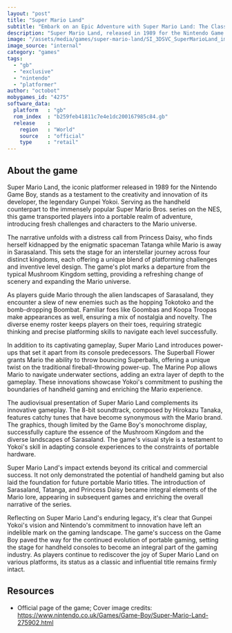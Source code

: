 ```yaml
---
layout: "post"
title: "Super Mario Land"
subtitle: "Embark on an Epic Adventure with Super Mario Land: The Classic Game Boy Quest for Princess Daisy!"
description: "Super Mario Land, released in 1989 for the Nintendo Game Boy, is a groundbreaking platformer that follows Mario on a quest to rescue Princess Daisy from the clutches of the mysterious spaceman Tatanga. Developed by Nintendo's legendary creator Gunpei Yokoi, the game introduces new worlds, enemies, and power-ups, delivering a portable gaming experience that captivated players worldwide and left an indelible mark on the Mario franchise."
image: "/assets/media/games/super-mario-land/SI_3DSVC_SuperMarioLand_image1600w.jpg"
image_source: "internal"
category: "games"
tags:
  - "gb"
  - "exclusive"
  - "nintendo"
  - "platformer"
author: "octobot"
mobygames_id: "4275"
software_data:
  platform   : "gb"
  rom_index  : "b259feb41811c7e4e1dc200167985c84.gb"
  release    :
    region   : "World"
    source   : "official"
    type     : "retail"
---
```


## About the game

Super Mario Land, the iconic platformer released in 1989 for the Nintendo Game Boy, stands as a testament to the creativity and innovation of its developer, the legendary Gunpei Yokoi. Serving as the handheld counterpart to the immensely popular Super Mario Bros. series on the NES, this game transported players into a portable realm of adventure, introducing fresh challenges and characters to the Mario universe.

The narrative unfolds with a distress call from Princess Daisy, who finds herself kidnapped by the enigmatic spaceman Tatanga while Mario is away in Sarasaland. This sets the stage for an interstellar journey across four distinct kingdoms, each offering a unique blend of platforming challenges and inventive level design. The game's plot marks a departure from the typical Mushroom Kingdom setting, providing a refreshing change of scenery and expanding the Mario universe.

As players guide Mario through the alien landscapes of Sarasaland, they encounter a slew of new enemies such as the hopping Tokotoko and the bomb-dropping Boombat. Familiar foes like Goombas and Koopa Troopas make appearances as well, ensuring a mix of nostalgia and novelty. The diverse enemy roster keeps players on their toes, requiring strategic thinking and precise platforming skills to navigate each level successfully.

In addition to its captivating gameplay, Super Mario Land introduces power-ups that set it apart from its console predecessors. The Superball Flower grants Mario the ability to throw bouncing Superballs, offering a unique twist on the traditional fireball-throwing power-up. The Marine Pop allows Mario to navigate underwater sections, adding an extra layer of depth to the gameplay. These innovations showcase Yokoi's commitment to pushing the boundaries of handheld gaming and enriching the Mario experience.

The audiovisual presentation of Super Mario Land complements its innovative gameplay. The 8-bit soundtrack, composed by Hirokazu Tanaka, features catchy tunes that have become synonymous with the Mario brand. The graphics, though limited by the Game Boy's monochrome display, successfully capture the essence of the Mushroom Kingdom and the diverse landscapes of Sarasaland. The game's visual style is a testament to Yokoi's skill in adapting console experiences to the constraints of portable hardware.

Super Mario Land's impact extends beyond its critical and commercial success. It not only demonstrated the potential of handheld gaming but also laid the foundation for future portable Mario titles. The introduction of Sarasaland, Tatanga, and Princess Daisy became integral elements of the Mario lore, appearing in subsequent games and enriching the overall narrative of the series.

Reflecting on Super Mario Land's enduring legacy, it's clear that Gunpei Yokoi's vision and Nintendo's commitment to innovation have left an indelible mark on the gaming landscape. The game's success on the Game Boy paved the way for the continued evolution of portable gaming, setting the stage for handheld consoles to become an integral part of the gaming industry. As players continue to rediscover the joy of Super Mario Land on various platforms, its status as a classic and influential title remains firmly intact.

## Resources

* Official page of the game; Cover image credits: <https://www.nintendo.co.uk/Games/Game-Boy/Super-Mario-Land-275902.html>

